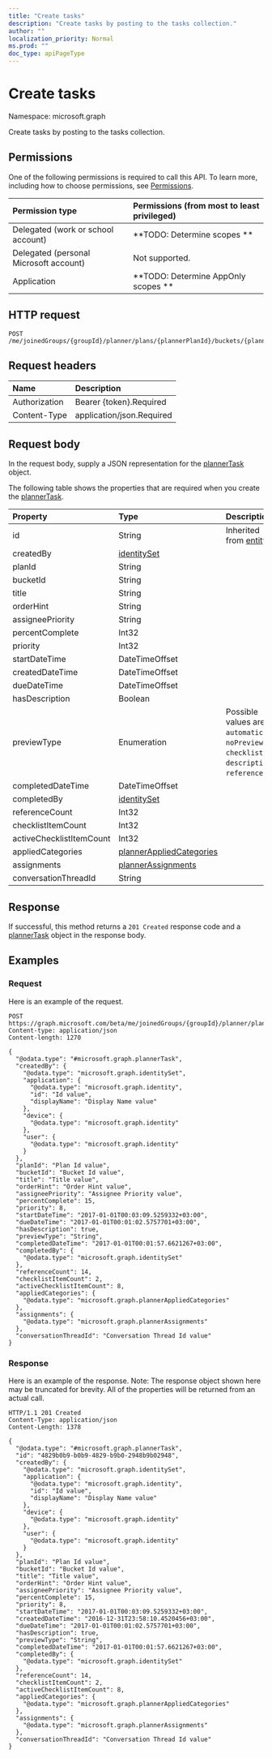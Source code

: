```yaml
---
title: "Create tasks"
description: "Create tasks by posting to the tasks collection."
author: ""
localization_priority: Normal
ms.prod: ""
doc_type: apiPageType
---
```


# Create tasks

Namespace: microsoft.graph

Create tasks by posting to the tasks collection.

## Permissions
One of the following permissions is required to call this API. To learn more, including how to choose permissions, see [Permissions](/concepts/permissions-reference.md).

|Permission type|Permissions (from most to least privileged)|
|:---|:---|
|Delegated (work or school account)|**TODO: Determine scopes **|
|Delegated (personal Microsoft account)|Not supported.|
|Application|**TODO: Determine AppOnly scopes **|

## HTTP request
<!-- {
  "blockType": "ignored"
}
-->
``` http
POST /me/joinedGroups/{groupId}/planner/plans/{plannerPlanId}/buckets/{plannerBucketId}/tasks/$ref
```

## Request headers
|Name|Description|
|:---|:---|
|Authorization|Bearer {token}.Required|
|Content-Type|application/json.Required|

## Request body
In the request body, supply a JSON representation for the [plannerTask](../resources/plannertask.md) object.

The following table shows the properties that are required when you create the [plannerTask](../resources/plannertask.md).

|Property|Type|Description|
|:---|:---|:---|
|id|String| Inherited from [entity](../resources/entity.md)|
|createdBy|[identitySet](../resources/identityset.md)||
|planId|String||
|bucketId|String||
|title|String||
|orderHint|String||
|assigneePriority|String||
|percentComplete|Int32||
|priority|Int32||
|startDateTime|DateTimeOffset||
|createdDateTime|DateTimeOffset||
|dueDateTime|DateTimeOffset||
|hasDescription|Boolean||
|previewType|Enumeration| Possible values are: `automatic`, `noPreview`, `checklist`, `description`, `reference`.|
|completedDateTime|DateTimeOffset||
|completedBy|[identitySet](../resources/identityset.md)||
|referenceCount|Int32||
|checklistItemCount|Int32||
|activeChecklistItemCount|Int32||
|appliedCategories|[plannerAppliedCategories](../resources/plannerappliedcategories.md)||
|assignments|[plannerAssignments](../resources/plannerassignments.md)||
|conversationThreadId|String||



## Response
If successful, this method returns a `201 Created` response code and a [plannerTask](../resources/plannertask.md) object in the response body.

## Examples

### Request
Here is an example of the request.
<!-- {
  "blockType": "request",
  "name": "create_plannertask_from_"
}
-->
``` http
POST https://graph.microsoft.com/beta/me/joinedGroups/{groupId}/planner/plans/{plannerPlanId}/buckets/{plannerBucketId}/tasks
Content-type: application/json
Content-length: 1270

{
  "@odata.type": "#microsoft.graph.plannerTask",
  "createdBy": {
    "@odata.type": "microsoft.graph.identitySet",
    "application": {
      "@odata.type": "microsoft.graph.identity",
      "id": "Id value",
      "displayName": "Display Name value"
    },
    "device": {
      "@odata.type": "microsoft.graph.identity"
    },
    "user": {
      "@odata.type": "microsoft.graph.identity"
    }
  },
  "planId": "Plan Id value",
  "bucketId": "Bucket Id value",
  "title": "Title value",
  "orderHint": "Order Hint value",
  "assigneePriority": "Assignee Priority value",
  "percentComplete": 15,
  "priority": 8,
  "startDateTime": "2017-01-01T00:03:09.5259332+03:00",
  "dueDateTime": "2017-01-01T00:01:02.5757701+03:00",
  "hasDescription": true,
  "previewType": "String",
  "completedDateTime": "2017-01-01T00:01:57.6621267+03:00",
  "completedBy": {
    "@odata.type": "microsoft.graph.identitySet"
  },
  "referenceCount": 14,
  "checklistItemCount": 2,
  "activeChecklistItemCount": 8,
  "appliedCategories": {
    "@odata.type": "microsoft.graph.plannerAppliedCategories"
  },
  "assignments": {
    "@odata.type": "microsoft.graph.plannerAssignments"
  },
  "conversationThreadId": "Conversation Thread Id value"
}
```

### Response
Here is an example of the response. Note: The response object shown here may be truncated for brevity. All of the properties will be returned from an actual call.
<!-- {
  "blockType": "response",
  "truncated": true,
  "@odata.type": "microsoft.graph.plannertask"
}
-->
``` http
HTTP/1.1 201 Created
Content-Type: application/json
Content-Length: 1378

{
  "@odata.type": "#microsoft.graph.plannerTask",
  "id": "4829b0b9-b0b9-4829-b9b0-2948b9b02948",
  "createdBy": {
    "@odata.type": "microsoft.graph.identitySet",
    "application": {
      "@odata.type": "microsoft.graph.identity",
      "id": "Id value",
      "displayName": "Display Name value"
    },
    "device": {
      "@odata.type": "microsoft.graph.identity"
    },
    "user": {
      "@odata.type": "microsoft.graph.identity"
    }
  },
  "planId": "Plan Id value",
  "bucketId": "Bucket Id value",
  "title": "Title value",
  "orderHint": "Order Hint value",
  "assigneePriority": "Assignee Priority value",
  "percentComplete": 15,
  "priority": 8,
  "startDateTime": "2017-01-01T00:03:09.5259332+03:00",
  "createdDateTime": "2016-12-31T23:58:10.4520456+03:00",
  "dueDateTime": "2017-01-01T00:01:02.5757701+03:00",
  "hasDescription": true,
  "previewType": "String",
  "completedDateTime": "2017-01-01T00:01:57.6621267+03:00",
  "completedBy": {
    "@odata.type": "microsoft.graph.identitySet"
  },
  "referenceCount": 14,
  "checklistItemCount": 2,
  "activeChecklistItemCount": 8,
  "appliedCategories": {
    "@odata.type": "microsoft.graph.plannerAppliedCategories"
  },
  "assignments": {
    "@odata.type": "microsoft.graph.plannerAssignments"
  },
  "conversationThreadId": "Conversation Thread Id value"
}
```


